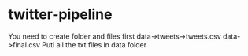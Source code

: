 # twitter-pipeline

You need to create folder and files first
data->tweets->tweets.csv
data->final.csv
Putl all the txt files in data folder